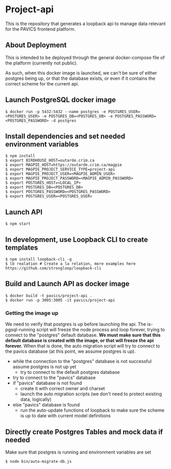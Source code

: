 # Project-api

This is the repository that generates a loopback api to manage data relevant for the PAVICS frontend platform.

## About Deployment

This is intended to be deployed through the general docker-compose file of the platform (currently not public).

As such, when this docker image is launched, we can't be sure of either postgres being up, or that the database exists, or even if it contains the correct scheme for the current api.

## Launch PostgreSQL docker image
```
$ docker run -p 5432:5432 --name postgres -e POSTGRES_USER=<POSTGRES_USER> -e POSTGRES_DB=<POSTGRES_DB> -e POSTGRES_PASSWORD=<POSTGRES_PASSWORD> -d postgres
```

## Install dependencies and set needed environment variables
```
$ npm install
$ export BIRDHOUSE_HOST=outarde.crim.ca
$ export MAGPIE_HOST=https://outarde.crim.ca/magpie
$ export MAGPIE_PROJECT_SERVICE_TYPE=project-api
$ export MAGPIE_PROJECT_USER=<MAGPIE_ADMIN_USER>
$ export MAGPIE_PROJECT_PASSWORD=<MAGPIE_ADMIN_PASSWORD>
$ export POSTGRES_HOST=<LOCAL_IP>
$ export POSTGRES_DB=<POSTGRES_DB>
$ export POSTGRES_PASSWORD=<POSTGRES_PASSWORD>
$ export POSTGRES_USER=<POSTGRES_USER>
```

## Launch API
```
$ npm start
```

## In development, use Loopback CLI to create templates
```
$ npm install loopback-cli -g
$ lb realation # Create a la relation, more examples here https://github.com/strongloop/loopback-cli
```

## Build and Launch API as docker image
```
$ docker build -t pavics/project-api .
$ docker run -p 3005:3005 -it pavics/project-api
```

### Getting the image up

We need to verify that postgres is up before launching the api. The is-pgsql-running script will freeze the node process and loop forever, trying to connect to the "postgres" default database. **We must make sure that this default database is created with the image, or that will freeze the api forever.** When that is done, the auto migration script will try to connect to the pavics database (at this point, we assume postgres is up).

- while the connection to the "postgres" database is not successful assume postgres is not up yet
  - try to connect to the default postgres database
- try to connect to the "pavics" database
- if "pavics" database is not found
  - create it with correct owner and charset
  - launch the auto migration scripts (we don't need to protect existing data, logically)
- else "pavics" database is found
  - run the auto-update functions of loopback to make sure the scheme is up to date with current model definitions

## Directly create Postgres Tables and mock data if needed

Make sure that postgres is running and environment variables are set

```
$ node bin/auto-migrate-db.js
```

